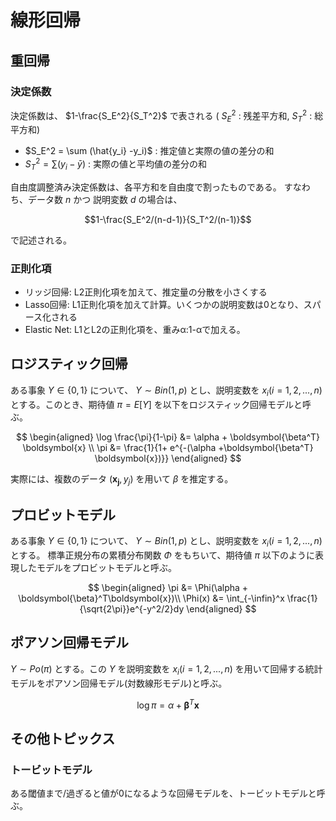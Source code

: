 # 線形回帰

## 重回帰
### 決定係数
決定係数は、 $1-\frac{S_E^2}{S_T^2}$ で表される ( $S_E^2$ : 残差平方和, $S_T^2$ : 総平方和)
- $S_E^2 = \sum (\hat{y_i} -y_i)$ : 推定値と実際の値の差分の和
- $S_T^2  = \sum (y_i - \bar{y})$ : 実際の値と平均値の差分の和 


自由度調整済み決定係数は、各平方和を自由度で割ったものである。
すなわち、データ数 $n$ かつ 説明変数 $d$ の場合は、

$$1-\frac{S_E^2/(n-d-1)}{S_T^2/(n-1)}$$

で記述される。

### 正則化項
- リッジ回帰: L2正則化項を加えて、推定量の分散を小さくする
- Lasso回帰: L1正則化項を加えて計算。いくつかの説明変数は0となり、スパース化される
- Elastic Net: L1とL2の正則化項を、重みα:1-αで加える。


## ロジスティック回帰
ある事象 $Y\in\{0,1\}$ について、 $Y \sim Bin(1,p)$ とし、説明変数を $x_i(i=1,2, ...,n)$ とする。このとき、期待値  $\pi=E[Y]$ を以下をロジスティック回帰モデルと呼ぶ。

$$
\begin{aligned}
\log \frac{\pi}{1-\pi} &= \alpha + \boldsymbol{\beta^T} \boldsymbol{x} \\
\pi &= \frac{1}{1+ e^{-(\alpha +\boldsymbol{\beta^T} \boldsymbol{x})}}
\end{aligned}
$$

実際には、複数のデータ $(\boldsymbol{x_j},y_j)$ を用いて $\beta$ を推定する。

## プロビットモデル
ある事象 $Y\in\{0,1\}$ について、 $Y \sim Bin(1,p)$ とし、説明変数を $x_i(i=1,2, ...,n)$ とする。
標準正規分布の累積分布関数 $\Phi$ をもちいて、期待値 $\pi$ 以下のように表現したモデルをプロビットモデルと呼ぶ。

$$
\begin{aligned}
\pi &= \Phi(\alpha + \boldsymbol{\beta}^T\boldsymbol{x})\\
\Phi(x) &= \int_{-\infin}^x \frac{1}{\sqrt{2\pi}}e^{-y^2/2}dy
\end{aligned}
$$

## ポアソン回帰モデル
$Y \sim Po(\pi)$ とする。この $Y$ を説明変数を $x_i(i=1,2, ...,n)$ を用いて回帰する統計モデルをポアソン回帰モデル(対数線形モデル)と呼ぶ。

$$
\log{\pi} = \alpha + \boldsymbol{\beta}^T \boldsymbol{x}
$$

## その他トピックス
### トービットモデル
ある閾値まで/過ぎると値が0になるような回帰モデルを、トービットモデルと呼ぶ。
